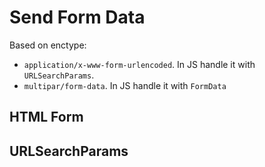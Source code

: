 # Send Form Data

Based on enctype:

* `application/x-www-form-urlencoded`. In JS handle it with `URLSearchParams`.
* `multipar/form-data`. In JS handle it with `FormData`

## HTML Form

## URLSearchParams


